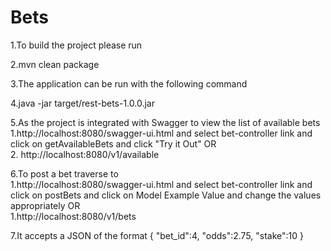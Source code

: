 # Bets
1.To build the project please run

2.mvn clean package

3.The application can be run with the following command

4.java -jar target/rest-bets-1.0.0.jar

5.As the project is integrated with Swagger to view the list of available bets  
  1.http://localhost:8080/swagger-ui.html and select bet-controller link and click on getAvailableBets and click "Try it Out" OR  
  2. http://localhost:8080/v1/available  

6.To post a bet traverse to  
  1.http://localhost:8080/swagger-ui.html and select bet-controller link and click on postBets and click on Model Example Value and change the values appropriately OR  
  1.http://localhost:8080/v1/bets

7.It accepts a JSON of the format
 {
 "bet_id":4,
 "odds":2.75,
 "stake":10
 }

